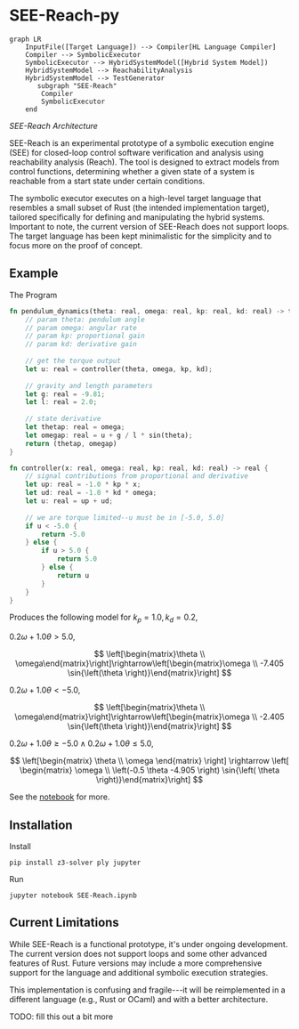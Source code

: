 # SEE-Reach-py

```mermaid
graph LR
    InputFile([Target Language]) --> Compiler[HL Language Compiler]
    Compiler --> SymbolicExecutor
    SymbolicExecutor --> HybridSystemModel([Hybrid System Model])
    HybridSystemModel --> ReachabilityAnalysis
    HybridSystemModel --> TestGenerator
       subgraph "SEE-Reach"
        Compiler
        SymbolicExecutor
    end
```
*SEE-Reach Architecture*

SEE-Reach is an experimental prototype of a symbolic execution engine (SEE) for closed-loop control software verification and analysis using reachability analysis (Reach). The tool is designed to extract models from control functions, determining whether a given state of a system is reachable from a start state under certain conditions. 

The symbolic executor executes on a high-level target language that resembles a small subset of Rust (the intended implementation target), tailored specifically for defining and manipulating the hybrid systems. Important to note, the current version of SEE-Reach does not support loops. The target language has been kept minimalistic for the simplicity and to focus more on the proof of concept.

## Example

The Program
```rust
fn pendulum_dynamics(theta: real, omega: real, kp: real, kd: real) -> tuple {
    // param theta: pendulum angle
    // param omega: angular rate
    // param kp: proportional gain
    // param kd: derivative gain
    
    // get the torque output
    let u: real = controller(theta, omega, kp, kd);
    
    // gravity and length parameters
    let g: real = -9.81;
    let l: real = 2.0;
    
    // state derivative
    let thetap: real = omega;
    let omegap: real = u + g / l * sin(theta);
    return (thetap, omegap)
}

fn controller(x: real, omega: real, kp: real, kd: real) -> real {
    // signal contributions from proportional and derivative
    let up: real = -1.0 * kp * x;
    let ud: real = -1.0 * kd * omega;
    let u: real = up + ud;
    
    // we are torque limited--u must be in [-5.0, 5.0]
    if u < -5.0 {
        return -5.0
    } else {
        if u > 5.0 {
            return 5.0
        } else {
            return u
        }
    }
}
```

Produces the following model for $k_p=1.0, k_d=0.2$,

$0.2 \omega + 1.0 \theta > 5.0$,

$$
\left[\begin{matrix}\theta \\ \omega\end{matrix}\right]\rightarrow\left[\begin{matrix}\omega \\ -7.405 \sin{\left(\theta \right)}\end{matrix}\right]
$$

$0.2 \omega + 1.0 \theta < -5.0$,

$$
\left[\begin{matrix}\theta \\ \omega\end{matrix}\right]\rightarrow\left[\begin{matrix}\omega \\ -2.405 \sin{\left(\theta \right)}\end{matrix}\right]
$$

$0.2 \omega + 1.0 \theta \geq -5.0 \wedge 0.2 \omega + 1.0 \theta \leq 5.0$,

$$
\left[\begin{matrix} \theta \\ \omega \end{matrix} \right] \rightarrow \left[ \begin{matrix} \omega \\ \left(-0.5 \theta -4.905 \right) \sin{\left( \theta \right)}\end{matrix}\right]
$$

See the [notebook](./SEE-Reach.ipynb) for more. 

## Installation

Install
```shell
pip install z3-solver ply jupyter
```

Run
```shell
jupyter notebook SEE-Reach.ipynb
```

## Current Limitations

While SEE-Reach is a functional prototype, it's under ongoing development. The current version does not support loops and some other advanced features of Rust. Future versions may include a more comprehensive support for the language and additional symbolic execution strategies.

This implementation is confusing and fragile---it will be reimplemented in a different language (e.g., Rust or OCaml) and with a better architecture.

TODO: fill this out a bit more
